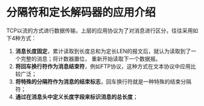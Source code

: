 分隔符和定长解码器的应用介绍
====================================================
TCP以流的方式进行数据传输，上层的应用协议为了对消息进行区分，往往采用如下4种方式：

1. **消息长度固定**，累计读取到长度总和为定长LEN的报文后，就认为读取到了一个完整的消息；将计数器置位，
重新开始读取下一个数据报。
2. **将回车换行符作为消息结束符**，例如FTP协议，这种方式在文本协议中应用比较广泛；
3. **将特殊的分隔符作为消息的结束标志**，回车换行符就是一种特殊的结束分隔符；
4. **通过在消息头中定义长度字段来标识消息的总长度**；
